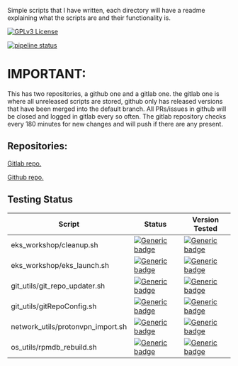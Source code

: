 Simple scripts  that I have written, each directory will have a readme explaining what the scripts are and their functionality is.

[![GPLv3 License](https://img.shields.io/github/license/flowalex-tech/scripts?style=flat-square)](https://opensource.org/licenses/)


[![pipeline status](https://gitlab.com/flowalex/scripts/badges/master/pipeline.svg)](https://gitlab.com/flowalex/scripts/-/commits/master)

# IMPORTANT:

This has two repositories, a github one and a gitlab one.  the gitlab one is where all unreleased scripts are stored, github only has released versions that have been merged into the default branch. All PRs/issues in github will be closed and logged in gitlab every so often.  The gitlab repository checks every 180 minutes for new changes and will push if there are any present.

## Repositories: 
[Gitlab repo.](https://gitlab.com/flowalex/scripts)

[Github repo.](https://github.com/flowalex-tech/scripts)


## Testing Status

|Script   | Status  | Version Tested |
|---|---|---|
|  eks_workshop/cleanup.sh | [![Generic badge](https://img.shields.io/badge/Passed-No-red.svg)](https://shields.io/)  | [![Generic badge](https://img.shields.io/badge/version-0.1-blue.svg)](https://shields.io/) |
|  eks_workshop/eks_launch.sh | [![Generic badge](https://img.shields.io/badge/Passed-No-red.svg)](https://shields.io/)  | [![Generic badge](https://img.shields.io/badge/version-0.1-blue.svg)](https://shields.io/) |
| git_utils/git_repo_updater.sh |  [![Generic badge](https://img.shields.io/badge/Passed-Yes-green.svg)](https://shields.io/)  | [![Generic badge](https://img.shields.io/badge/version-0.1-blue.svg)](https://shields.io/) |
| git_utils/gitRepoConfig.sh |  [![Generic badge](https://img.shields.io/badge/Passed-Yes-green.svg)](https://shields.io/)  | [![Generic badge](https://img.shields.io/badge/version-0.1-blue.svg)](https://shields.io/) |
| network_utils/protonvpn_import.sh |  [![Generic badge](https://img.shields.io/badge/Passed-No-red.svg)](https://shields.io/)  | [![Generic badge](https://img.shields.io/badge/version-0.1-blue.svg)](https://shields.io/) |
| os_utils/rpmdb_rebuild.sh |  [![Generic badge](https://img.shields.io/badge/Passed-Yes-green.svg)](https://shields.io/)  | [![Generic badge](https://img.shields.io/badge/version-0.1-blue.svg)](https://shields.io/) |
